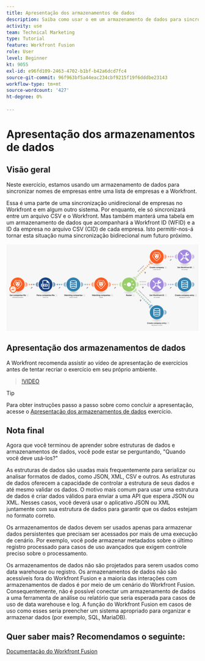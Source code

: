 ```yaml
---
title: Apresentação dos armazenamentos de dados
description: Saiba como usar o em um armazenamento de dados para sincronizar nomes de empresas entre uma lista de empresas e a Workfront usando [!DNL Adobe Workfront Fusion].
activity: use
team: Technical Marketing
type: Tutorial
feature: Workfront Fusion
role: User
level: Beginner
kt: 9055
exl-id: e96fd109-2463-4702-b1bf-b42a6dcd7fc4
source-git-commit: 96f963bf5a44eac234cbf9215f19f6dddbe23143
workflow-type: tm+mt
source-wordcount: '427'
ht-degree: 0%

---
```


# Apresentação dos armazenamentos de dados

## Visão geral

Neste exercício, estamos usando um armazenamento de dados para sincronizar nomes de empresas entre uma lista de empresas e a Workfront.

Essa é uma parte de uma sincronização unidirecional de empresas no Workfront e em algum outro sistema. Por enquanto, ele só sincronizará entre um arquivo CSV e o Workfront. Mas também manterá uma tabela em um armazenamento de dados que acompanhará a Workfront ID (WFID) e a ID da empresa no arquivo CSV (CID) de cada empresa. Isto permitir-nos-á tornar esta situação numa sincronização bidirecional num futuro próximo.

![Uma imagem de um cenário de Fusão](assets/data-structures-and-data-stores-2.png)

## Apresentação dos armazenamentos de dados

A Workfront recomenda assistir ao vídeo de apresentação de exercícios antes de tentar recriar o exercício em seu próprio ambiente.

>[!VIDEO](https://video.tv.adobe.com/v/335296/?quality=12)

>[!TIP]
>
>Para obter instruções passo a passo sobre como concluir a apresentação, acesse o [Apresentação dos armazenamentos de dados](https://experienceleague.adobe.com/docs/workfront-learn/tutorials-workfront/fusion/exercises/data-stores.html?lang=en) exercício.


## Nota final

Agora que você terminou de aprender sobre estruturas de dados e armazenamentos de dados, você pode estar se perguntando, &quot;Quando você deve usá-los?&quot;

As estruturas de dados são usadas mais frequentemente para serializar ou analisar formatos de dados, como JSON, XML, CSV e outros. As estruturas de dados oferecem a capacidade de controlar a estrutura de seus dados e até mesmo validar os dados. O motivo mais comum para usar uma estrutura de dados é criar dados válidos para enviar a uma API que espera JSON ou XML. Nesses casos, você deverá usar o aplicativo JSON ou XML juntamente com sua estrutura de dados para garantir que os dados estejam no formato correto.

Os armazenamentos de dados devem ser usados apenas para armazenar dados persistentes que precisam ser acessados por mais de uma execução de cenário. Por exemplo, você pode armazenar metadados sobre o último registro processado para casos de uso avançados que exigem controle preciso sobre o processamento.

Os armazenamentos de dados não são projetados para serem usados como data warehouse ou registro. Os armazenamentos de dados não são acessíveis fora do Workfront Fusion e a maioria das interações com armazenamentos de dados é por meio de um cenário do Workfront Fusion. Consequentemente, não é possível conectar um armazenamento de dados a uma ferramenta de análise ou relatório que seria esperada para casos de uso de data warehouse e log. A função do Workfront Fusion em casos de uso como esses seria preencher um sistema apropriado para organizar e armazenar dados (por exemplo, SQL, MariaDB).

## Quer saber mais? Recomendamos o seguinte:

[Documentação do Workfront Fusion](https://experienceleague.adobe.com/docs/workfront/using/adobe-workfront-fusion/workfront-fusion-2.html?lang=en)
